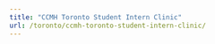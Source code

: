 ```yaml
---
title: "CCMH Toronto Student Intern Clinic"
url: /toronto/ccmh-toronto-student-intern-clinic/
---
```

